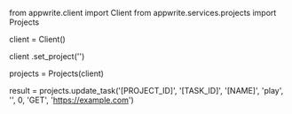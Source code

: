 from appwrite.client import Client
from appwrite.services.projects import Projects

client = Client()

client
    .set_project('')

projects = Projects(client)

result = projects.update_task('[PROJECT_ID]', '[TASK_ID]', '[NAME]', 'play', '', 0, 'GET', 'https://example.com')
